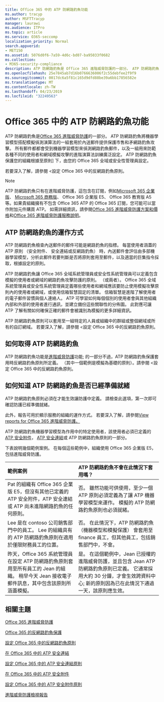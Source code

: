 ```yaml
---
title: Office 365 中的 ATP 防網路釣魚功能
ms.author: tracyp
author: MSFTTracyp
manager: laurawi
ms.audience: ITPro
ms.topic: article
ms.service: O365-seccomp
localization_priority: Normal
search.appverid:
- MET150
ms.assetid: 5076d0f6-7a59-4d6c-bd07-ba95033f0682
ms.collection:
- M365-security-compliance
description: ATP 防網路釣魚是 Office 365 進階威脅防護的一部分。 ATP 防網路釣魚將機器學習模型搭配模擬偵測演算法的一組套用於內送郵件提供保護市售和矛網路釣魚攻擊。 所有郵件都都會受到機器學習模型來偵測網路釣魚郵件，以及一組用來防範各種不同的使用者和網域模擬攻擊的進階演算法訓練廣泛設定。
ms.openlocfilehash: 25e7845ab7d16b0766636006f2c55debfee2f9f9
ms.sourcegitcommit: 0017dc6a5f81c165d9dfd88be39a6bb17856582e
ms.translationtype: MT
ms.contentlocale: zh-TW
ms.lasthandoff: 04/23/2019
ms.locfileid: "32249563"
---
```

# <a name="atp-anti-phishing-capabilities-in-office-365"></a>Office 365 中的 ATP 防網路釣魚功能

ATP 防網路釣魚是[Office 365 進階威脅防護](office-365-atp.md)的一部分。 ATP 防網路釣魚將機器學習模型搭配模擬偵測演算法的一組套用於內送郵件提供保護市售和矛網路釣魚攻擊。 所有郵件都都會受到機器學習模型來偵測網路釣魚郵件，以及一組用來防範各種不同的使用者和網域模擬攻擊的進階演算法訓練廣泛設定。 ATP 防網路釣魚保護您的組織根據至原則] 下，由您的 Office 365 全域或安全性管理員設定。
  
若要深入了解，請參閱 <<c0>設定 Office 365 中的反網路釣魚原則。
  
> [!NOTE]
> ATP 防網路釣魚只有在進階威脅防護，這包含在訂閱，例如[Microsoft 365 企業版](https://www.microsoft.com/microsoft-365/enterprise/home)、 [Microsoft 365 商務版](https://www.microsoft.com/microsoft-365/business)、 Office 365 企業版 E5、 Office 365 教育版 A5 等。如果貴組織擁有不包含 Office 365 ATP 的 Office 365 訂閱，您可能可以當作附加元件購買 ATP。 如需詳細資訊，請參閱[Office 365 進階威脅防護方案和價格](https://products.office.com/exchange/advance-threat-protection)和[Office 365 進階威脅防護服務說明](https://docs.microsoft.com/office365/servicedescriptions/office-365-advanced-threat-protection-service-description)。

## <a name="how-atp-anti-phishing-works"></a>ATP 防網路釣魚的運作方式

ATP 防網路釣魚檢查內送郵件的郵件可能是網路釣魚的指標。 每當使用者涵蓋的 ATP 原則 （安全附件、 安全連結或反網路釣魚） 時，內送郵件會評估由多部機器學習模型，分析此郵件若要判斷是否將原則套用至郵件，以及適當的巨集指令採取，根據設定的原則。
  
ATP 防網路釣魚讓 Office 365 全域系統管理員或安全性系統管理員可以定義包含模擬的使用者或網域的網路釣魚攻擊防護的原則。 （或兩者）。 Office 365 全域系統管理員或安全性系統管理員定義哪些使用者和網域應該要防止使用模擬攻擊原則內的使用者或網域，或使用信箱智慧固定的清單。 信箱智慧是進階了解使用者的電子郵件習慣與個人連絡人。 ATP 可學習如何每個個別的使用者會與其他組織內部和外部的使用者進行通訊，並建立備份這些關聯性的分佈圖。 此對應可讓 ATP 了解有關如何確保正確的郵件會被識別為模擬的更多詳細資訊。
  
ATP 防網路釣魚原則可以套用至一組特定的人員或組織中的群組或整個網域或所有的自訂網域。 若要深入了解，請參閱 <<c0>設定 Office 365 中的反網路釣魚原則。
  
## <a name="how-to-get-atp-anti-phishing"></a>如何取得 ATP 防網路釣魚

ATP 防網路釣魚功能是[進階威脅防護](office-365-atp.md)功能; 的一部分不過，ATP 防網路釣魚保護套用時反網路釣魚原則所定義。 （其中一個範例是模擬為基礎的原則）。請參閱 <<c0>設定 Office 365 中的反網路釣魚原則。
  
## <a name="how-to-know-if-atp-anti-phishing-is-in-place"></a>如何知道 ATP 防網路釣魚是否已經準備就緒

ATP 防網路釣魚原則必須在才能生效讓防護中定義。 請檢查此選項，第一次即可確認防護已經準備就緒。

此外，報告可用於顯示服務的組織的運作方式。 若要深入了解，請參閱[View reports for Office 365 進階威脅防護。](view-reports-for-atp.md)

ATP 防網路釣魚機器學習模型為作用中的特定使用者，該使用者必須已定義的[ATP 安全附件](atp-safe-attachments.md)， [ATP 安全連結](atp-safe-links.md)或 ATP 防網路釣魚原則的一部分。 

下表說明幾個範例案例。 在每個這些範例中，組織使用 Office 365 企業版 E5，包括進階威脅防護。
  
|**範例案例**|**ATP 防網路釣魚不會在此情況下套用嗎？**|
|:-----|:-----|
|Pat 的組織有 Office 365 企業版 E5，但沒有其他已定義的 ATP 安全附件，ATP 安全連結或 ATP 尚未進階網路釣魚的任何原則。|否。 雖然功能可供使用，至少一個 ATP 原則必須定義為了讓 ATP 機器學習模型來運作。 模擬的 ATP 防網路釣魚原則也必須就緒。|
|Lee 是在 contoso 公司銷售部門中的員工。 Lee 的組織具有的 ATP 防網路釣魚原則在適用於僅限財務員工的位置。|否。 在此情況下，ATP 防網路釣魚 （機器模型和模擬保護） 會套用至 finance 員工，但其他員工，包括銷售部門中，不會。|
|昨天，Office 365 系統管理員在設定 ATP 防網路釣魚原則套用至所有員工的 Jean 的組織。 稍早今天 Jean 接收電子郵件訊息，其中包含該原則所涵蓋模擬。|是。 在這個範例中，Jean 已授權的進階威脅防護，並且包含 Jean ATP 防網路釣魚原則已定義。 它通常採用大約 30 分鐘，才會生效跨資料中心; 新的原則因為已在此情況下通過一天，該原則應生效。|

## <a name="related-topics"></a>相關主題

[Office 365 進階威脅防護](office-365-atp.md)
  
[Office 365 的反網路釣魚保護](anti-phishing-protection.md)
  
[設定 Office 365 中的反網路釣魚原則](set-up-anti-phishing-policies.md)
  
[在 Office 365 中的 ATP 安全連結](atp-safe-links.md)
  
[設定 Office 365 中的 ATP 安全連結原則](set-up-atp-safe-links-policies.md)
  
[在 Office 365 中的 ATP 安全附件](atp-safe-attachments.md)
  
[設定 Office 365 中的 ATP 安全附件原則](set-up-atp-safe-attachments-policies.md)
  
[進階威脅防護檢視報告](view-reports-for-atp.md)
